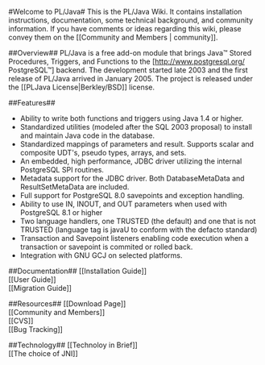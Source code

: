 #Welcome to PL/Java#
This is the PL/Java Wiki. It contains installation instructions, documentation, some technical background, and community information. If you have comments or ideas regarding this wiki, please convey them on the [[Community and Members | community]].

##Overview##
PL/Java is a free add-on module that brings Java™ Stored Procedures, Triggers, and Functions to the [http://www.postgresql.org/ PostgreSQL™] backend. The development started late 2003 and the first release of PL/Java arrived in January 2005. The project is released under the [[PLJava License|Berkley/BSD]] license.

##Features##
* Ability to write both functions and triggers using Java 1.4 or higher.
* Standardized utilities (modeled after the SQL 2003 proposal) to install and maintain Java code in the database.
* Standardized mappings of parameters and result. Supports scalar and composite UDT's, pseudo types, arrays, and sets.
* An embedded, high performance, JDBC driver utilizing the internal PostgreSQL SPI routines.
* Metadata support for the JDBC driver. Both DatabaseMetaData and ResultSetMetaData are included.
* Full support for PostgreSQL 8.0 savepoints and exception handling.
* Ability to use IN, INOUT, and OUT parameters when used with PostgreSQL 8.1 or higher
* Two language handlers, one TRUSTED (the default) and one that is not TRUSTED (language tag is javaU to conform with the defacto standard)
* Transaction and Savepoint listeners enabling code execution when a transaction or savepoint is commited or rolled back.
* Integration with GNU GCJ on selected platforms.

##Documentation##
[[Installation Guide]]  
[[User Guide]]  
[[Migration Guide]]

##Resources##
[[Download Page]]  
[[Community and Members]]  
[[CVS]]  
[[Bug Tracking]]

##Technology##
[[Technoloy in Brief]]  
[[The choice of JNI]]